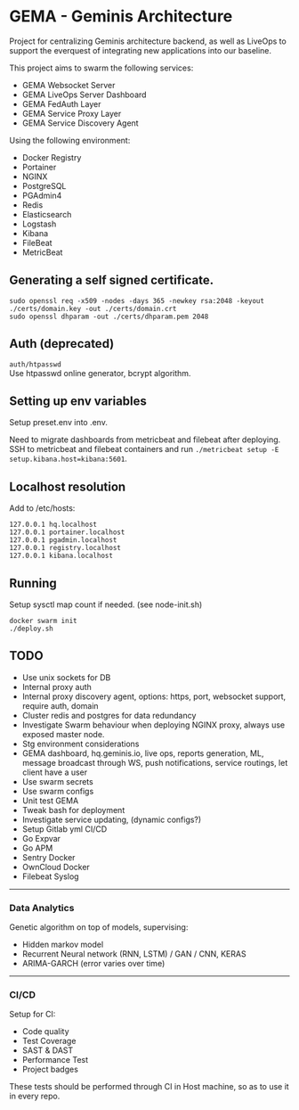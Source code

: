 # GEMA - Geminis Architecture

Project for centralizing Geminis architecture backend, as well as LiveOps to support the everquest of integrating new applications into our baseline.

This project aims to swarm the following services:

* GEMA Websocket Server
* GEMA LiveOps Server Dashboard
* GEMA FedAuth Layer
* GEMA Service Proxy Layer
* GEMA Service Discovery Agent

Using the following environment:

* Docker Registry
* Portainer
* NGINX
* PostgreSQL
* PGAdmin4
* Redis
* Elasticsearch
* Logstash
* Kibana
* FileBeat
* MetricBeat

## Generating a self signed certificate.
`sudo openssl req -x509 -nodes -days 365 -newkey rsa:2048 -keyout ./certs/domain.key -out ./certs/domain.crt`  
`sudo openssl dhparam -out ./certs/dhparam.pem 2048`

## Auth (deprecated)
`auth/htpasswd`  
Use htpasswd online generator, bcrypt algorithm.

## Setting up env variables
Setup preset.env into .env.  

Need to migrate dashboards from metricbeat and filebeat after deploying.  
SSH to metricbeat and filebeat containers and run `./metricbeat setup -E setup.kibana.host=kibana:5601`.

## Localhost resolution
Add to /etc/hosts:  

```
127.0.0.1 hq.localhost
127.0.0.1 portainer.localhost
127.0.0.1 pgadmin.localhost
127.0.0.1 registry.localhost
127.0.0.1 kibana.localhost
```

## Running

Setup sysctl map count if needed. (see node-init.sh)  

`docker swarm init`  
`./deploy.sh`  

## TODO

* Use unix sockets for DB 
* Internal proxy auth 
* Internal proxy discovery agent, options: https, port, websocket support, require auth, domain
* Cluster redis and postgres for data redundancy
* Investigate Swarm behaviour when deploying NGINX proxy, always use exposed master node.
* Stg environment considerations 
* GEMA dashboard, hq.geminis.io, live ops, reports generation, ML, message broadcast through WS, push notifications, service routings, let client have a user
* Use swarm secrets
* Use swarm configs
* Unit test GEMA
* Tweak bash for deployment
* Investigate service updating, (dynamic configs?)
* Setup Gitlab yml CI/CD
* Go Expvar
* Go APM
* Sentry Docker
* OwnCloud Docker
* Filebeat Syslog

---

### Data Analytics
Genetic algorithm on top of models, supervising:  
* Hidden markov model
* Recurrent Neural network (RNN, LSTM) / GAN / CNN, KERAS
* ARIMA-GARCH (error varies over time)

---

### CI/CD
Setup for CI:

* Code quality
* Test Coverage
* SAST & DAST
* Performance Test
* Project badges

These tests should be performed through CI in Host machine, so as to use it in every repo.
